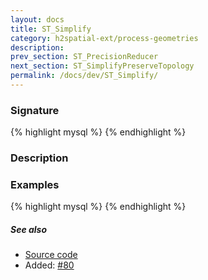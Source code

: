 ```yaml
---
layout: docs
title: ST_Simplify
category: h2spatial-ext/process-geometries
description: 
prev_section: ST_PrecisionReducer
next_section: ST_SimplifyPreserveTopology
permalink: /docs/dev/ST_Simplify/
---
```


### Signature

{% highlight mysql %}
{% endhighlight %}

### Description

### Examples

{% highlight mysql %}
{% endhighlight %}

##### See also

* <a href="https://github.com/irstv/H2GIS/blob/master/h2spatial-ext/src/main/java/org/h2gis/h2spatialext/function/spatial/processing/ST_Simplify.java" target="_blank">Source code</a>
* Added: <a href="https://github.com/irstv/H2GIS/pull/80" target="_blank">#80</a>

